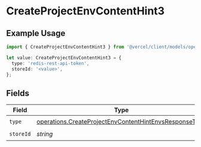 # CreateProjectEnvContentHint3

## Example Usage

```typescript
import { CreateProjectEnvContentHint3 } from '@vercel/client/models/operations';

let value: CreateProjectEnvContentHint3 = {
  type: 'redis-rest-api-token',
  storeId: '<value>',
};
```

## Fields

| Field     | Type                                                                                                                             | Required           | Description |
| --------- | -------------------------------------------------------------------------------------------------------------------------------- | ------------------ | ----------- |
| `type`    | [operations.CreateProjectEnvContentHintEnvsResponseType](../../models/operations/createprojectenvcontenthintenvsresponsetype.md) | :heavy_check_mark: | N/A         |
| `storeId` | _string_                                                                                                                         | :heavy_check_mark: | N/A         |
